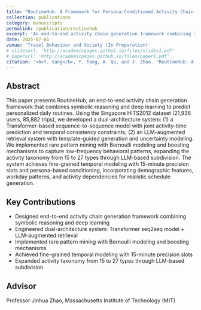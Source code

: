 ```yaml
---
title: "RoutineHub: A Framework for Persona-Conditioned Activity Chain Generation via Structured Templates and RAG-Augmented LLM Refinement"
collection: publications
category: manuscripts
permalink: /publication/routinehub
excerpt: 'An end-to-end activity chain generation framework combining symbolic reasoning and deep learning to predict personalized daily routines.'
date: 2025-07-01
venue: 'Travel Behaviour and Society (In Preparation)'
# slidesurl: 'http://academicpages.github.io/files/slides1.pdf'
# paperurl: 'http://academicpages.github.io/files/paper1.pdf'
citation: '<b>Y. Sang</b>, Y. Tang, A. Qu, and J. Zhao. "RoutineHub: A Framework for Persona-Conditioned Activity Chain Generation via Structured Templates and RAG-Augmented LLM Refinement." <i>Manuscript prepared for submission to Travel Behaviour and Society</i>.'
---
```


## Abstract

This paper presents RoutineHub, an end-to-end activity chain generation framework that combines symbolic reasoning and deep learning to predict personalized daily routines. Using the Singapore HITS2012 dataset (21,936 users, 85,882 trips), we developed a dual-architecture system: (1) a Transformer-based sequence-to-sequence model with joint activity-time prediction and temporal consistency constraints; (2) an LLM-augmented retrieval system with template-guided generation and uncertainty modeling. We implemented rare pattern mining with Bernoulli modeling and boosting mechanisms to capture low-frequency behavioral patterns, expanding the activity taxonomy from 15 to 27 types through LLM-based subdivision. The system achieves fine-grained temporal modeling with 15-minute precision slots and persona-based conditioning, incorporating demographic features, workday patterns, and activity dependencies for realistic schedule generation.

## Key Contributions

- Designed end-to-end activity chain generation framework combining symbolic reasoning and deep learning
- Engineered dual-architecture system: Transformer seq2seq model + LLM-augmented retrieval
- Implemented rare pattern mining with Bernoulli modeling and boosting mechanisms
- Achieved fine-grained temporal modeling with 15-minute precision slots
- Expanded activity taxonomy from 15 to 27 types through LLM-based subdivision

## Advisor

Professor Jinhua Zhao, Massachusetts Institute of Technology (MIT)

